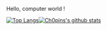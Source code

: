 Hello, computer world !

[![Top Langs](https://github-readme-stats.vercel.app/api/top-langs/?username=Jerrywang959&hide=css,html&layout=compact)](https://github-readme-stats.vercel.app/api/top-langs/?username=Jerrywang959&hide=css,html&layout=compact)[![Ch0pins's github stats](https://github-readme-stats.vercel.app/api?username=Jerrywang959&show_icons=true&theme=onedark)](https://github.com/anuraghazra/github-readme-stats)
